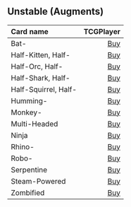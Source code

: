 ## Unstable (Augments)

| Card name | TCGPlayer |
| :-------- | --------: |
| Bat- | [Buy](https://shop.tcgplayer.com/magic/unstable/bat-?utm_campaign=affiliate&utm_medium=GAMEDLEY&utm_source=GAMEDLEY) |
| Half-Kitten, Half- | [Buy](https://shop.tcgplayer.com/magic/unstable/half-kitten-half-?utm_campaign=affiliate&utm_medium=GAMEDLEY&utm_source=GAMEDLEY) |
| Half-Orc, Half- | [Buy](https://shop.tcgplayer.com/magic/unstable/half-orc-half-?utm_campaign=affiliate&utm_medium=GAMEDLEY&utm_source=GAMEDLEY) |
| Half-Shark, Half- | [Buy](https://shop.tcgplayer.com/magic/unstable/half-shark-half-?utm_campaign=affiliate&utm_medium=GAMEDLEY&utm_source=GAMEDLEY) |
| Half-Squirrel, Half- | [Buy](https://shop.tcgplayer.com/magic/unstable/half-squirrel-half-?utm_campaign=affiliate&utm_medium=GAMEDLEY&utm_source=GAMEDLEY) |
| Humming- | [Buy](https://shop.tcgplayer.com/magic/unstable/humming-?utm_campaign=affiliate&utm_medium=GAMEDLEY&utm_source=GAMEDLEY) |
| Monkey- | [Buy](https://shop.tcgplayer.com/magic/unstable/monkey-?utm_campaign=affiliate&utm_medium=GAMEDLEY&utm_source=GAMEDLEY) |
| Multi-Headed | [Buy](https://shop.tcgplayer.com/magic/unstable/multi-headed?utm_campaign=affiliate&utm_medium=GAMEDLEY&utm_source=GAMEDLEY) |
| Ninja | [Buy](https://shop.tcgplayer.com/magic/unstable/ninja?utm_campaign=affiliate&utm_medium=GAMEDLEY&utm_source=GAMEDLEY) |
| Rhino- | [Buy](https://shop.tcgplayer.com/magic/unstable/rhino-?utm_campaign=affiliate&utm_medium=GAMEDLEY&utm_source=GAMEDLEY) |
| Robo- | [Buy](https://shop.tcgplayer.com/magic/unstable/robo-?utm_campaign=affiliate&utm_medium=GAMEDLEY&utm_source=GAMEDLEY) |
| Serpentine | [Buy](https://shop.tcgplayer.com/magic/unstable/serpentine?utm_campaign=affiliate&utm_medium=GAMEDLEY&utm_source=GAMEDLEY) |
| Steam-Powered | [Buy](https://shop.tcgplayer.com/magic/unstable/steam-powered?utm_campaign=affiliate&utm_medium=GAMEDLEY&utm_source=GAMEDLEY) |
| Zombified | [Buy](https://shop.tcgplayer.com/magic/unstable/zombified?utm_campaign=affiliate&utm_medium=GAMEDLEY&utm_source=GAMEDLEY) |
